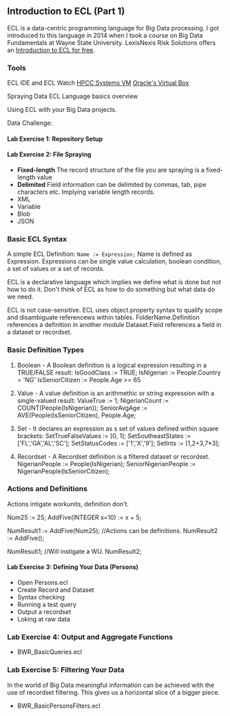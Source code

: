 ## Introduction to ECL (Part 1)

ECL is a data-centric programming language for Big Data processing. I got introduced to this language in 2014 when I took a course on Big Data Fundamentals at Wayne State University. LexisNexis Risk Solutions offers an [Introduction to ECL for free](https://learn/lexisnexis.com).

### Tools
ECL IDE and ECL Watch
[HPCC Systems VM](http://hpccsystmes.com/download/hpcc-vm-image)
[Oracle's Virtual Box](https://www.virtualbox.com)

Spraying Data
ECL Language basics overview

Using ECL with your Big Data projects.

Data Challenge:

#### Lab Exercise 1: Repository Setup

#### Lab Exercise 2: File Spraying

- **Fixed-length** The record structure of the file you are spraying is a fixed-length value  
- **Delimited** Field information can be delimited by commas, tab, pipe characters etc. Implying variable length records.  
- XML  
- Variable  
- Blob  
- JSON  

### Basic ECL Syntax
A simple ECL Definition:
`Name := Expression;` Name is defined as Expression. Expressions can be single value calculation, boolean condition, a set of values or a set of records.

ECL is a declarative language which implies we define what is done but not how to do it. Don't think of ECL as how to do something but what data do we need.

ECL is not case-sensitive. ECL uses object.property syntax to qualify scope and disambiguate referencews within tables.
FolderName.Definition references a definition in another module
Dataset.Field references a field in a dataset or recordset.

### Basic Definition Types 

1. Boolean - A Boolean definition is a logical expression resulting in a TRUE/FALSE result:
IsGoodClass := TRUE;
IsNigerian := People.Country = 'NG'
IsSeniorCitizen := People.Age >= 65

2. Value - A value definition is an arithmethic or string expression with a single-valued result:
ValueTrue := 1;
NigerianCount := COUNT(People(IsNigerian));
SeniorAvgAge := AVE(People(IsSeniorCitizen), People.Age;

3. Set - It declares an expression as s set of values defined within square brackets:
SetTrueFalseValues := [0, 1];
SetSoutheastStates := ['FL','GA','AL','SC'];
SetStatusCodes := ['1','X','9'];
SetInts := [1,2+3,7*3];

4. Recordset - A Recordset definition is a filtered dataset or recordset.
NigerianPeople := People(IsNigerian);
SeniorNigerianPeople := NigerianPeople(IsSeniorCitizen);


### Actions and Definitions
Actions intigate workunits, definition don't.

Num25 := 25;
AddFive(INTEGER x=10) := x + 5;

NumResult1 := AddFive(Num25); //Actions can be definitions.
NumResult2 := AddFive();

NumResult1; //Will instigate a WU.
NumResult2;

#### Lab Exercise 3: Defining Your Data (Persons)
- Open Persons.ecl
- Create Record and Dataset  
- Syntax checking 
- Running a test query  
- Output a recordset  
- Loking at raw data

### Lab Exercise 4: Output and Aggregate Functions
- BWR_BasicQueries.ecl

### Lab Exercise 5: Filtering Your Data
In the world of Big Data meaningful information can be achieved with the use of recordset filtering. This gives us a horizontal slice of a bigger piece.
- BWR_BasicPersonsFilters.ecl